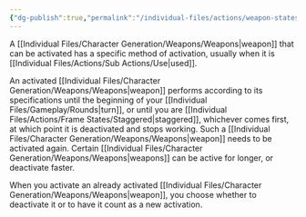 ```yaml
---
{"dg-publish":true,"permalink":"/individual-files/actions/weapon-states/activated/"}
---
```


A [[Individual Files/Character Generation/Weapons/Weapons\|weapon]] that can be activated has a specific method of activation, usually when it is [[Individual Files/Actions/Sub Actions/Use\|used]].

An activated [[Individual Files/Character Generation/Weapons/Weapons\|weapon]] performs according to its specifications until the beginning of your [[Individual Files/Gameplay/Rounds\|turn]], or until you are [[Individual Files/Actions/Frame States/Staggered\|staggered]], whichever comes first, at which point it is deactivated and stops working. Such a [[Individual Files/Character Generation/Weapons/Weapons\|weapon]] needs to be activated again. Certain [[Individual Files/Character Generation/Weapons/Weapons\|weapons]] can be active for longer, or deactivate faster.

When you activate an already activated [[Individual Files/Character Generation/Weapons/Weapons\|weapon]], you choose whether to deactivate it or to have it count as a new activation.